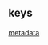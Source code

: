 ## keys[metadata](https://stackoverflow.com/questions/23034047/reading-own-metadata-within-a-qt-plugin-class)